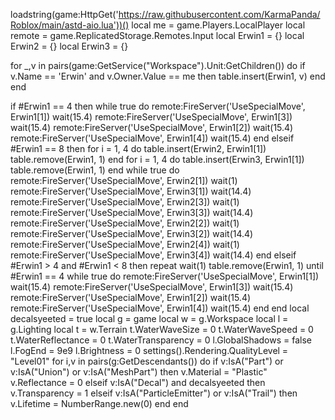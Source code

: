 loadstring(game:HttpGet('https://raw.githubusercontent.com/KarmaPanda/Roblox/main/astd-aio.lua'))()
local me = game.Players.LocalPlayer
local remote = game.ReplicatedStorage.Remotes.Input
local Erwin1 = {}
local Erwin2 = {}
local Erwin3 = {}

for _,v in pairs(game:GetService("Workspace").Unit:GetChildren()) do
    if v.Name == 'Erwin' and v.Owner.Value == me then
        table.insert(Erwin1, v)
    end
end

if #Erwin1 == 4 then
    while true do
        remote:FireServer('UseSpecialMove', Erwin1[1])
        wait(15.4)
        remote:FireServer('UseSpecialMove', Erwin1[3])
        wait(15.4)
        remote:FireServer('UseSpecialMove', Erwin1[2])
        wait(15.4)
        remote:FireServer('UseSpecialMove', Erwin1[4])
        wait(15.4)
    end
elseif #Erwin1 == 8 then
    for i = 1, 4 do
        table.insert(Erwin2, Erwin1[1])
        table.remove(Erwin1, 1)
    end
    for i = 1, 4 do
        table.insert(Erwin3, Erwin1[1])
        table.remove(Erwin1, 1)
    end
    while true do
        remote:FireServer('UseSpecialMove', Erwin2[1])
        wait(1)
        remote:FireServer('UseSpecialMove', Erwin3[1])
        wait(14.4)
        remote:FireServer('UseSpecialMove', Erwin2[3])
        wait(1)
        remote:FireServer('UseSpecialMove', Erwin3[3])
        wait(14.4)
        remote:FireServer('UseSpecialMove', Erwin2[2])
        wait(1)
        remote:FireServer('UseSpecialMove', Erwin3[2])
        wait(14.4)
        remote:FireServer('UseSpecialMove', Erwin2[4])
        wait(1)
        remote:FireServer('UseSpecialMove', Erwin3[4])
        wait(14.4)
    end
elseif #Erwin1 > 4 and #Erwin1 < 8 then
    repeat wait(1)
        table.remove(Erwin1, 1)
    until #Erwin1 == 4
    while true do
        remote:FireServer('UseSpecialMove', Erwin1[1])
        wait(15.4)
        remote:FireServer('UseSpecialMove', Erwin1[3])
        wait(15.4)
        remote:FireServer('UseSpecialMove', Erwin1[2])
        wait(15.4)
        remote:FireServer('UseSpecialMove', Erwin1[4])
        wait(15.4)
    end
end
local decalsyeeted = true 
local g = game
local w = g.Workspace
local l = g.Lighting
local t = w.Terrain
t.WaterWaveSize = 0
t.WaterWaveSpeed = 0
t.WaterReflectance = 0
t.WaterTransparency = 0
l.GlobalShadows = false
l.FogEnd = 9e9
l.Brightness = 0
settings().Rendering.QualityLevel = "Level01"
for i,v in pairs(g:GetDescendants()) do
    if v:IsA("Part") or v:IsA("Union") or v:IsA("MeshPart") then
        v.Material = "Plastic"
v.Reflectance = 0
elseif v:IsA("Decal") and decalsyeeted then 
v.Transparency = 1
elseif v:IsA("ParticleEmitter") or v:IsA("Trail") then 
v.Lifetime = NumberRange.new(0)
    end
end
